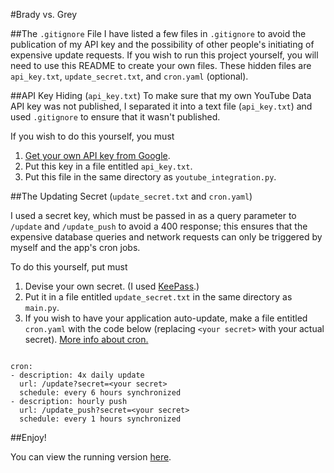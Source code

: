 #Brady vs. Grey

##The `.gitignore` File
I have listed a few files in `.gitignore` to avoid the publication of my API key and the possibility of other people's initiating of expensive update requests.
If you wish to run this project yourself, you will need to use this README to create your own files.
These hidden files are `api_key.txt`, `update_secret.txt`, and `cron.yaml` (optional).

##API Key Hiding (`api_key.txt`)
To make sure that my own YouTube Data API key was not published,
I separated it into a text file (`api_key.txt`) and used `.gitignore` to ensure that it wasn't published.

If you wish to do this yourself, you must

1. [Get your own API key from Google](http://developers.google.com/youtube/v3/getting-started#intro).
2. Put this key in a file entitled `api_key.txt`.
3. Put this file in the same directory as `youtube_integration.py`.


##The Updating Secret (`update_secret.txt` and `cron.yaml`)

I used a secret key, which must be passed in as a query parameter to `/update` and `/update_push` to avoid a 400 response;
this ensures that the expensive database queries and network requests can only be triggered by myself and the app's cron jobs.

To do this yourself, put must

1. Devise your own secret. (I used [KeePass](http://keepass.info).)
2. Put it in a file entitled `update_secret.txt` in the same directory as `main.py`.
3. If you wish to have your application auto-update, make a file entitled `cron.yaml` with the code below (replacing `<your secret>` with your actual secret). [More info about cron.](https://developers.google.com/appengine/docs/python/config/cron)
<pre><code>
cron:
- description: 4x daily update
  url: /update?secret=&lt;your secret&gt;
  schedule: every 6 hours synchronized
- description: hourly push
  url: /update_push?secret=&lt;your secret&gt;
  schedule: every 1 hours synchronized
</code></pre>

##Enjoy!

You can view the running version [here](http://brady-vs-grey.appspot.com).